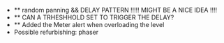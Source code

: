  - ** random panning && DELAY PATTERN !!!!! MIGHT BE A NICE IDEA !!!!
 - ** CAN A TRHESHHOLD SET TO TRIGGER THE DELAY?
 - ** Added the Meter alert when overloading the level
 - Possible refurbishing: phaser